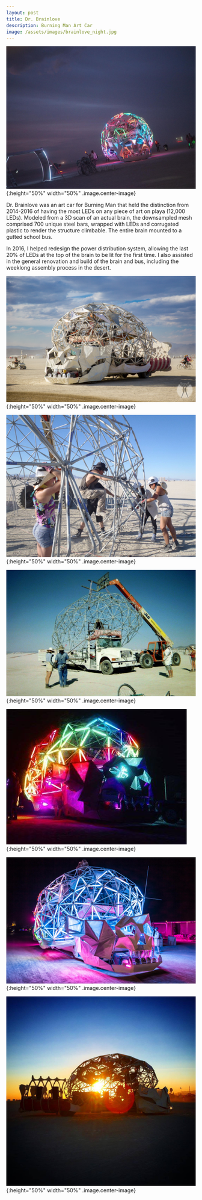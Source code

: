 ```yaml
---
layout: post
title: Dr. Brainlove
description: Burning Man Art Car
image: /assets/images/brainlove_night.jpg
---
```


![Dr_Brainlove](/assets/images/brainlove_angled.jpg){:height="50%" width="50%" .image.center-image}

Dr. Brainlove was an art car for Burning Man that held the distinction from 2014-2016 of having the
most LEDs on any piece of art on playa (12,000 LEDs). Modeled from a 3D scan of an actual brain, 
the downsampled mesh comprised 700 unique steel bars, wrapped with LEDs and corrugated plastic to
render the structure climbable. The entire brain mounted to a gutted school bus. 

In 2016, I helped redesign the power distribution system, allowing the last 20% of LEDs at the
top of the brain to be lit for the first time. I also assisted in the general renovation and build
of the brain and bus, including the weeklong assembly process in the desert. 

![brainlove_day](/assets/images/brainlove_day.jpg){:height="50%" width="50%" .image.center-image}

![brainlove_percussive](/assets/images/brainlove_percussive.jpg){:height="50%" width="50%" .image.center-image}

![Brainlove_vr](/assets/images/brainlove_vr.jpg){:height="50%" width="50%" .image.center-image}

![brainlove_rainbow](/assets/images/brainlove_rainbow.jpg){:height="50%" width="50%" .image.center-image}

![Brainlove_night](/assets/images/brainlove_night.jpg){:height="50%" width="50%" .image.center-image}

![brainlove_sunrise](/assets/images/brainlove_sunrise.jpg){:height="50%" width="50%" .image.center-image}